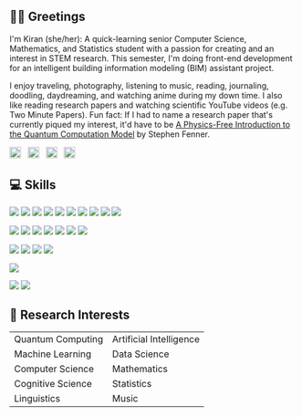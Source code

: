 ## 👋🏽 Greetings
I'm Kiran (she/her): A quick-learning senior Computer Science, Mathematics, and Statistics student with a passion for creating and an interest in STEM research. This semester, I'm doing front-end development for an intelligent building information modeling (BIM) assistant project.

I enjoy traveling, photography, listening to music, reading, journaling, doodling, daydreaming, and watching anime during my down time. I also like reading research papers and watching scientific YouTube videos (e.g. Two Minute Papers). Fun fact: If I had to name a research paper that's currently piqued my interest, it'd have to be <a href="https://arxiv.org/pdf/cs/0304008.pdf" target="_blank">A Physics-Free Introduction to the Quantum Computation Model</a> by Stephen Fenner.

<a href="https://instagr.am/overanalyse" target="_blank"><img src="https://simpleicons.org/icons/instagram.svg" width="20px" height="20px" alt="Instagram" /></a> &nbsp; <a href="https://twitter.com/Surinaamer" target="_blank"><img src="https://simpleicons.org/icons/twitter.svg" width="20px" height="20px" alt="Twitter" /></a> &nbsp; <a href="https://open.spotify.com/user/kiwi2mii" target="_blank"><img src="https://simpleicons.org/icons/spotify.svg" width="20px" height="20px" alt="Spotify" /></a> &nbsp; <a href="https://www.linkedin.com/in/kiran-brahmatewari" target="_blank"><img src="https://simpleicons.org/icons/linkedin.svg" width="20px" height="20px" alt="LinkedIn" /></a>

## 💻 Skills
<!-- Code -->
![](https://img.shields.io/static/v1?label=Code&message=Java&logo=java&color=purple&logoColor=white)
![](https://img.shields.io/static/v1?label=Code&message=C&logo=c&color=purple&logoColor=white)
![](https://img.shields.io/static/v1?label=Code&message=C%2b%2b&logo=c%2b%2b&color=purple&logoColor=white)
![](https://img.shields.io/static/v1?label=Code&message=HTML&logo=html5&color=purple&logoColor=white)
![](https://img.shields.io/static/v1?label=Code&message=CSS&logo=css3&color=purple&logoColor=white)
![](https://img.shields.io/static/v1?label=Code&message=R&logo=r&color=purple&logoColor=white)
![](https://img.shields.io/static/v1?label=Code&message=Python&logo=python&color=purple&logoColor=white)
![](https://img.shields.io/static/v1?label=Code&message=JavaScript&logo=javascript&color=purple&logoColor=white)
![](https://img.shields.io/static/v1?label=Code&message=Vue&logo=vue.js&color=purple&logoColor=white)
![](https://img.shields.io/static/v1?label=Code&message=Bootstrap&logo=bootstrap&color=purple&logoColor=white)

<!-- Tools -->
![](https://img.shields.io/static/v1?label=Tools&message=Microsoft+Word&logo=microsoft+word&color=purple&logoColor=white)
![](https://img.shields.io/static/v1?label=Tools&message=Microsoft+Excel&logo=microsoft+excel&color=purple&logoColor=white)
![](https://img.shields.io/static/v1?label=Tools&message=Git&logo=git&color=purple&logoColor=white)
![](https://img.shields.io/static/v1?label=Tools&message=GitHub&logo=github&color=purple&logoColor=white)
![](https://img.shields.io/static/v1?label=Tools&message=npm&logo=npm&color=purple&logoColor=white)
![](https://img.shields.io/static/v1?label=Tools&message=GIMP&logo=gimp&color=purple&logoColor=white)
![](https://img.shields.io/static/v1?label=Tools&message=Postman&logo=postman&color=purple&logoColor=white)

<!-- IDE -->
![](https://img.shields.io/static/v1?label=IDE&message=Eclipse&logo=eclipse&color=purple&logoColor=white)
![](https://img.shields.io/static/v1?label=IDE&message=WebStorm&logo=webstorm&color=purple&logoColor=white)
![](https://img.shields.io/static/v1?label=IDE&message=RStudio&logo=rstudio&color=purple&logoColor=white)
![](https://img.shields.io/static/v1?label=IDE&message=Sublime+Text&logo=sublime+text&color=purple&logoColor=white)

<!-- Shell -->
![](https://img.shields.io/static/v1?label=Shell&message=iTerm+(Zsh)&logo=powershell&color=purple&logoColor=white)

<!-- OS -->
![](https://img.shields.io/static/v1?label=OS&message=MacOS&logo=apple&color=purple&logoColor=white)
![](https://img.shields.io/static/v1?label=OS&message=Windows&logo=windows&color=purple&logoColor=white)

## 🔬 Research Interests
<table border="0">
 <tr>
   <td>Quantum Computing</td>
    <td>Artificial Intelligence</td>
 </tr>
 <tr>
    <td>Machine Learning</td>
    <td>Data Science</td>
 </tr>
  <tr>
    <td>Computer Science</td>
    <td>Mathematics</td>
 </tr>
  <tr>
    <td>Cognitive Science</td>
    <td>Statistics</td>
 </tr>
  <tr>
    <td>Linguistics</td>
    <td>Music</td>
 </tr>
</table>

<!-- ## 📈 GitHub Stats
[![Kiran's GitHub Stats](https://github-readme-stats.vercel.app/api?username=lynkos&count_private=true&show_icons=true&theme=material-palenight)](https://github.com/lynkos/github-readme-stats) -->
